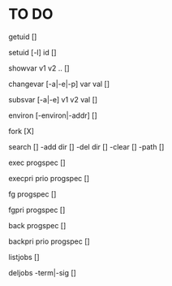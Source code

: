# TO DO

getuid []

setuid [-l] id []

showvar v1 v2 .. []

changevar [-a|-e|-p] var val []

subsvar [-a|-e] v1 v2 val []

environ [-environ|-addr] []

fork [X]

search []
       -add dir []
       -del dir []
       -clear []
       -path []

exec progspec []

execpri prio progspec []

fg progspec []

fgpri progspec []

back progspec []

backpri prio progspec []

listjobs []

deljobs -term|-sig []